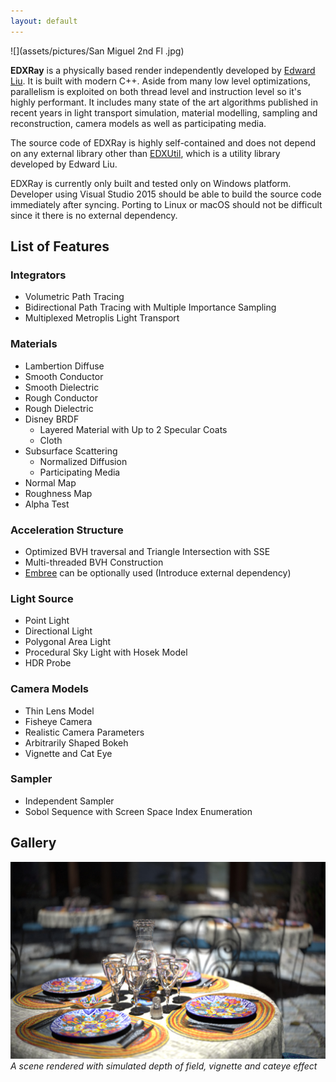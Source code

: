 ```yaml
---
layout: default
---
```


![](assets/pictures/San Miguel 2nd Fl .jpg)

**EDXRay** is a physically based render independently developed by [Edward Liu](http://behindthepixels.info/). It is built with modern C++. Aside from many low level optimizations, parallelism is exploited on both thread level and instruction level so it's highly performant. It includes many state of the art algorithms published in recent years in light transport simulation, material modelling, sampling and reconstruction, camera models as well as participating media.

The source code of EDXRay is highly self-contained and does not depend on any external library other than [EDXUtil](https://github.com/EDXGraphics/EDXUtil), which is a utility library developed by Edward Liu.

EDXRay is currently only built and tested only on Windows platform. Developer using Visual Studio 2015 should be able to build the source code immediately after syncing. Porting to Linux or macOS should not be difficult since it there is no external dependency.

## List of Features

### Integrators
- Volumetric Path Tracing
- Bidirectional Path Tracing with Multiple Importance Sampling
- Multiplexed Metroplis Light Transport

### Materials
- Lambertion Diffuse
- Smooth Conductor
- Smooth Dielectric
- Rough Conductor
- Rough Dielectric
- Disney BRDF
  - Layered Material with Up to 2 Specular Coats
  - Cloth
- Subsurface Scattering
  - Normalized Diffusion
  - Participating Media
- Normal Map
- Roughness Map
- Alpha Test

### Acceleration Structure
- Optimized BVH traversal and Triangle Intersection with SSE
- Multi-threaded BVH Construction
- [Embree](https://embree.github.io/) can be optionally used (Introduce external dependency)

### Light Source
- Point Light
- Directional Light
- Polygonal Area Light
- Procedural Sky Light with Hosek Model
- HDR Probe

### Camera Models
- Thin Lens Model
- Fisheye Camera
- Realistic Camera Parameters
- Arbitrarily Shaped Bokeh
- Vignette and Cat Eye 

### Sampler
- Independent Sampler
- Sobol Sequence with Screen Space Index Enumeration

## Gallery

![](assets/pictures/BokehLens.jpg)
*A scene rendered with simulated depth of field, vignette and cateye effect*
